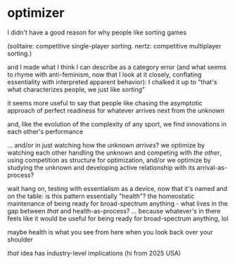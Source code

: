 # optimizer

I didn't have a good reason for why people like sorting games

(solitaire: competitive single-player sorting. nertz: competitive multiplayer sorting.)

and I made what I think I can describe as a category error (and what seems to rhyme with anti-feminism, now that I look at it closely, conflating essentiality with interpreted apparent behavior): I chalked it up to "that's what characterizes people, we just like _sorting_"

it seems more useful to say that people like chasing the asymptotic approach of perfect readiness for whatever arrives next from the unknown

and, like the evolution of the complexity of any sport, we find innovations in each other's performance

... and/or in just watching how the unknown _arrives_? we optimize by watching each other handling the unknown and competing with _the other_, using competition as structure for optimization, and/or we optimize by studying the unknown and developing active relationship with its arrival-as-process?

wait hang on, testing with essentialism as a device, now that it's named and on the table: is this pattern essentially "health"? the homeostatic maintenance of being ready for broad-spectrum anything - what lives in the gap between _that_ and health-as-process? ... because whatever's in there feels like it would be useful for being ready for broad-spectrum anything, lol

maybe health is what you see from here when you look back over your shoulder

_that_ idea has industry-level implications (hi from 2025 USA)
